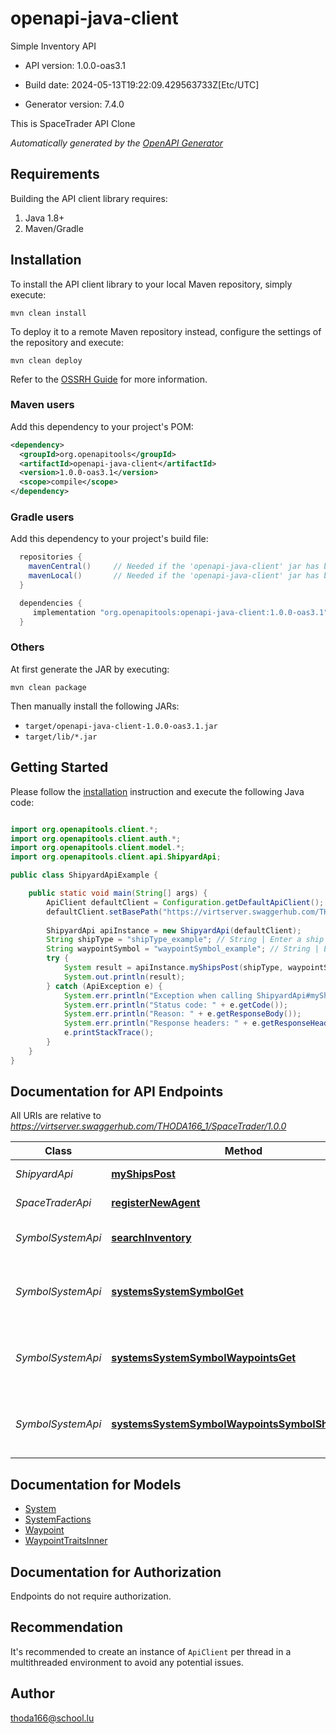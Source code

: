 # openapi-java-client

Simple Inventory API

- API version: 1.0.0-oas3.1

- Build date: 2024-05-13T19:22:09.429563733Z[Etc/UTC]

- Generator version: 7.4.0

This is SpaceTrader API Clone


*Automatically generated by the [OpenAPI Generator](https://openapi-generator.tech)*

## Requirements

Building the API client library requires:

1. Java 1.8+
2. Maven/Gradle

## Installation

To install the API client library to your local Maven repository, simply execute:

```shell
mvn clean install
```

To deploy it to a remote Maven repository instead, configure the settings of the repository and execute:

```shell
mvn clean deploy
```

Refer to the [OSSRH Guide](http://central.sonatype.org/pages/ossrh-guide.html) for more information.

### Maven users

Add this dependency to your project's POM:

```xml
<dependency>
  <groupId>org.openapitools</groupId>
  <artifactId>openapi-java-client</artifactId>
  <version>1.0.0-oas3.1</version>
  <scope>compile</scope>
</dependency>
```

### Gradle users

Add this dependency to your project's build file:

```groovy
  repositories {
    mavenCentral()     // Needed if the 'openapi-java-client' jar has been published to maven central.
    mavenLocal()       // Needed if the 'openapi-java-client' jar has been published to the local maven repo.
  }

  dependencies {
     implementation "org.openapitools:openapi-java-client:1.0.0-oas3.1"
  }
```

### Others

At first generate the JAR by executing:

```shell
mvn clean package
```

Then manually install the following JARs:

- `target/openapi-java-client-1.0.0-oas3.1.jar`
- `target/lib/*.jar`

## Getting Started

Please follow the [installation](#installation) instruction and execute the following Java code:

```java

import org.openapitools.client.*;
import org.openapitools.client.auth.*;
import org.openapitools.client.model.*;
import org.openapitools.client.api.ShipyardApi;

public class ShipyardApiExample {

    public static void main(String[] args) {
        ApiClient defaultClient = Configuration.getDefaultApiClient();
        defaultClient.setBasePath("https://virtserver.swaggerhub.com/THODA166_1/SpaceTrader/1.0.0");
        
        ShipyardApi apiInstance = new ShipyardApi(defaultClient);
        String shipType = "shipType_example"; // String | Enter a ship type
        String waypointSymbol = "waypointSymbol_example"; // String | Enter a waypoint symbol
        try {
            System result = apiInstance.myShipsPost(shipType, waypointSymbol);
            System.out.println(result);
        } catch (ApiException e) {
            System.err.println("Exception when calling ShipyardApi#myShipsPost");
            System.err.println("Status code: " + e.getCode());
            System.err.println("Reason: " + e.getResponseBody());
            System.err.println("Response headers: " + e.getResponseHeaders());
            e.printStackTrace();
        }
    }
}

```

## Documentation for API Endpoints

All URIs are relative to *https://virtserver.swaggerhub.com/THODA166_1/SpaceTrader/1.0.0*

Class | Method | HTTP request | Description
------------ | ------------- | ------------- | -------------
*ShipyardApi* | [**myShipsPost**](docs/ShipyardApi.md#myShipsPost) | **POST** /my/ships | Purchase a ship
*SpaceTraderApi* | [**registerNewAgent**](docs/SpaceTraderApi.md#registerNewAgent) | **POST** /register | Register a new Agent
*SymbolSystemApi* | [**searchInventory**](docs/SymbolSystemApi.md#searchInventory) | **GET** /systems | Get all available Systems
*SymbolSystemApi* | [**systemsSystemSymbolGet**](docs/SymbolSystemApi.md#systemsSystemSymbolGet) | **GET** /systems/systemSymbol | Get all information about a specific system
*SymbolSystemApi* | [**systemsSystemSymbolWaypointsGet**](docs/SymbolSystemApi.md#systemsSystemSymbolWaypointsGet) | **GET** /systems/{systemSymbol}/waypoints | Get all information about a specific system
*SymbolSystemApi* | [**systemsSystemSymbolWaypointsSymbolShipyardGet**](docs/SymbolSystemApi.md#systemsSystemSymbolWaypointsSymbolShipyardGet) | **GET** /systems/{systemSymbol}/waypoints/{symbol}/shipyard | Get all information about a specific system


## Documentation for Models

 - [System](docs/System.md)
 - [SystemFactions](docs/SystemFactions.md)
 - [Waypoint](docs/Waypoint.md)
 - [WaypointTraitsInner](docs/WaypointTraitsInner.md)


<a id="documentation-for-authorization"></a>
## Documentation for Authorization

Endpoints do not require authorization.


## Recommendation

It's recommended to create an instance of `ApiClient` per thread in a multithreaded environment to avoid any potential issues.

## Author

thoda166@school.lu

